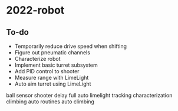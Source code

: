 # 2022-robot

## To-do
- Temporarily reduce drive speed when shifting
- Figure out pneumatic channels
- Characterize robot
- Implement basic turret subsystem
- Add PID control to shooter
- Measure range with LimeLight
- Auto aim turret using LimeLight

ball sensor
	shooter delay full auto
limelight tracking
characterization
climbing
auto routines
auto climbing
